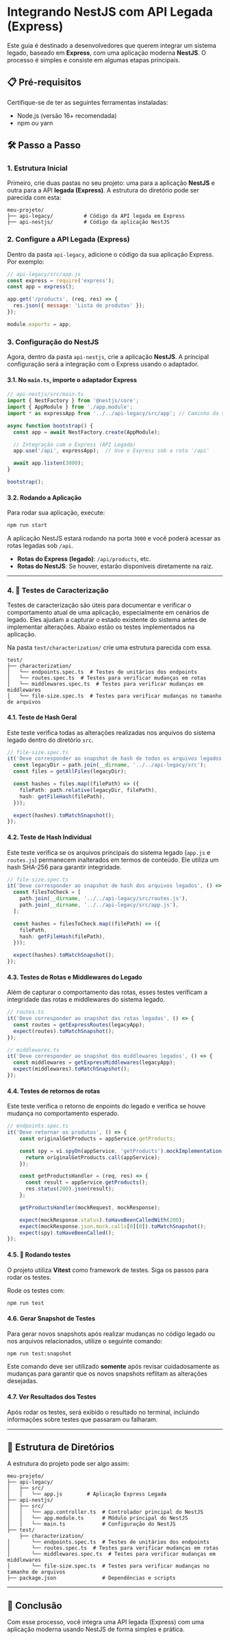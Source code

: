 
# Integrando NestJS com API Legada (Express)

Este guia é destinado a desenvolvedores que querem integrar um sistema legado, baseado em **Express**, com uma aplicação moderna **NestJS**. O processo é simples e consiste em algumas etapas principais.

## 📋 Pré-requisitos

Certifique-se de ter as seguintes ferramentas instaladas:

- Node.js (versão 16+ recomendada)
- npm ou yarn

## 🛠 Passo a Passo

### 1. Estrutura Inicial

Primeiro, crie duas pastas no seu projeto: uma para a aplicação **NestJS** e outra para a API **legada (Express)**. A estrutura do diretório pode ser parecida com esta:

```
meu-projeto/
├── api-legacy/          # Código da API legada em Express
├── api-nestjs/          # Código da aplicação NestJS
```

### 2. Configure a API Legada (Express)

Dentro da pasta `api-legacy`, adicione o código da sua aplicação Express. Por exemplo:

```javascript
// api-legacy/src/app.js
const express = require('express');
const app = express();

app.get('/products', (req, res) => {
  res.json({ message: 'Lista de produtos' });
});

module.exports = app;
```

### 3. Configuração do NestJS

Agora, dentro da pasta `api-nestjs`, crie a aplicação **NestJS**. A principal configuração será a integração com o Express usando o adaptador.

#### 3.1. No `main.ts`, importe o adaptador Express

```typescript
// api-nestjs/src/main.ts
import { NestFactory } from '@nestjs/core';
import { AppModule } from './app.module';
import * as expressApp from '../../api-legacy/src/app'; // Caminho da sua API legada

async function bootstrap() {
  const app = await NestFactory.create(AppModule);

  // Integração com o Express (API Legada)
  app.use('/api', expressApp);  // Use o Express sob a rota '/api'

  await app.listen(3000);
}

bootstrap();
```

#### 3.2. Rodando a Aplicação

Para rodar sua aplicação, execute:

```bash
npm run start
```

A aplicação NestJS estará rodando na porta `3000` e você poderá acessar as rotas legadas sob `/api`.

- **Rotas do Express (legado)**: `/api/products`, etc.
- **Rotas do NestJS**: Se houver, estarão disponíveis diretamente na raiz.

---

### 4. 🧪 Testes de Caracterização

Testes de caracterização são úteis para documentar e verificar o comportamento atual de uma aplicação, especialmente em cenários de legado. Eles ajudam a capturar o estado existente do sistema antes de implementar alterações. Abaixo estão os testes implementados na aplicação.

Na pasta `test/characterization/` crie uma estrutura parecida com essa.

```
test/
├── characterization/
│   └── endpoints.spec.ts  # Testes de unitários dos endpoints
│   └── routes.spec.ts  # Testes para verificar mudanças em rotas
│   └── middlewares.spec.ts  # Testes para verificar mudanças em middlewares
│   └── file-size.spec.ts  # Testes para verificar mudanças no tamanho de arquivos
```

#### 4.1. Teste de Hash Geral

Este teste verifica todas as alterações realizadas nos arquivos do sistema legado dentro do diretório `src`.

```typescript
// file-size.spec.ts
it('Deve corresponder ao snapshot de hash de todos os arquivos legados geral', () => {
  const legacyDir = path.join(__dirname, '../../api-legacy/src');
  const files = getAllFiles(legacyDir);

  const hashes = files.map((filePath) => ({
    filePath: path.relative(legacyDir, filePath),
    hash: getFileHash(filePath),
  }));

  expect(hashes).toMatchSnapshot();
});
```

#### 4.2. Teste de Hash Individual

Este teste verifica se os arquivos principais do sistema legado (`app.js` e `routes.js`) permanecem inalterados em termos de conteúdo. Ele utiliza um hash SHA-256 para garantir integridade.

```typescript
// file-size.spec.ts
it('Deve corresponder ao snapshot de hash dos arquivos legados', () => {
  const filesToCheck = [
    path.join(__dirname, '../../api-legacy/src/routes.js'),
    path.join(__dirname, '../../api-legacy/src/app.js'),
  ];

  const hashes = filesToCheck.map((filePath) => ({
    filePath,
    hash: getFileHash(filePath),
  }));

  expect(hashes).toMatchSnapshot();
});
```

#### 4.3. Testes de Rotas e Middlewares do Legado

Além de capturar o comportamento das rotas, esses testes verificam a integridade das rotas e middlewares do sistema legado.

```typescript
// routes.ts
it('Deve corresponder ao snapshot das rotas legadas', () => {
  const routes = getExpressRoutes(legacyApp);
  expect(routes).toMatchSnapshot();
});
```

```typescript
// middlewares.ts
it('Deve corresponder ao snapshot dos middlewares legados', () => {
  const middlewares = getExpressMiddlewares(legacyApp);
  expect(middlewares).toMatchSnapshot();
});
```

#### 4.4. Testes de retornos de rotas

Este teste verifica o retorno de enpoints do legado e verifica se houve mudança no comportamento esperado.

```typescript
// endpoints.spec.ts
it('Deve retornar os produtos', () => {
    const originalGetProducts = appService.getProducts;

    const spy = vi.spyOn(appService, 'getProducts').mockImplementation(() => {
      return originalGetProducts.call(appService);
    });

    const getProductsHandler = (req, res) => {
      const result = appService.getProducts();
      res.status(200).json(result);
    };

    getProductsHandler(mockRequest, mockResponse);

    expect(mockResponse.status).toHaveBeenCalledWith(200);
    expect(mockResponse.json.mock.calls[0][0]).toMatchSnapshot();
    expect(spy).toHaveBeenCalled();
});
```

#### 4.5. 🧪 Rodando testes

O projeto utiliza **Vitest** como framework de testes. Siga os passos para rodar os testes.

Rode os testes com:

```bash
npm run test
```

#### 4.6. Gerar Snapshot de Testes

Para gerar novos snapshots após realizar mudanças no código legado ou nos arquivos relacionados, utilize o seguinte comando:

```bash
npm run test:snapshot
```

Este comando deve ser utilizado **somente** após revisar cuidadosamente as mudanças para garantir que os novos snapshots reflitam as alterações desejadas.


#### 4.7. Ver Resultados dos Testes

Após rodar os testes, será exibido o resultado no terminal, incluindo informações sobre testes que passaram ou falharam.

---

## 📁 Estrutura de Diretórios

A estrutura do projeto pode ser algo assim:

```
meu-projeto/
├── api-legacy/
│   ├── src/
│   │   └── app.js        # Aplicação Express Legada
├── api-nestjs/
│   ├── src/
│   │   └── app.controller.ts  # Controlador principal do NestJS
│   │   └── app.module.ts      # Módulo principal do NestJS
│   │   └── main.ts            # Configuração do NestJS
├── test/
    ├── characterization/
│       └── endpoints.spec.ts  # Testes de unitários dos endpoints
│       └── routes.spec.ts  # Testes para verificar mudanças em rotas
│       └── middlewares.spec.ts  # Testes para verificar mudanças em middlewares
│       └── file-size.spec.ts  # Testes para verificar mudanças no tamanho de arquivos
├── package.json               # Dependências e scripts
```

---

## 🚀 Conclusão

Com esse processo, você integra uma API legada (Express) com uma aplicação moderna usando NestJS de forma simples e prática.

